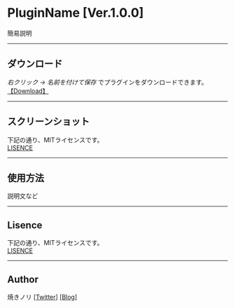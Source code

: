# PluginName [Ver.1.0.0]
簡易説明

---

<!-- ここからURL一覧 -->
[LISENCE]: ./LISENCE
[【Download】]: ./PluginName
<!-- ここまでURL一覧 -->

## ダウンロード
*右クリック → 名前を付けて保存* でプラグインをダウンロードできます。\
[【Download】][]

---
## スクリーンショット
下記の通り、MITライセンスです。\
[LISENCE][]

---
## 使用方法
説明文など

---
## Lisence
下記の通り、MITライセンスです。\
[LISENCE][]

---
## Author
焼きノリ
[[Twitter](https://twitter.com/Noritake0424)]
[[Blog](http://mata-tuku.ldblog.jp/)]
